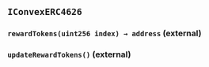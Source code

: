 ## `IConvexERC4626`






### `rewardTokens(uint256 index) → address` (external)





### `updateRewardTokens()` (external)








